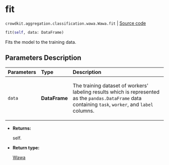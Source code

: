 # fit
`crowdkit.aggregation.classification.wawa.Wawa.fit` | [Source code](https://github.com/Toloka/crowd-kit/blob/v1.2.1/crowdkit/aggregation/classification/wawa.py#L50)

```python
fit(self, data: DataFrame)
```

Fits the model to the training data.

## Parameters Description

| Parameters | Type | Description |
| :----------| :----| :-----------|
`data`|**DataFrame**|<p>The training dataset of workers&#x27; labeling results which is represented as the `pandas.DataFrame` data containing `task`, `worker`, and `label` columns.</p>

* **Returns:**

  self.

* **Return type:**

  [Wawa](crowdkit.aggregation.classification.wawa.Wawa.md)
